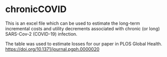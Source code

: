 # chronicCOVID

This is an excel file which can be used to estimate the long-term incremental costs and utility decrements associated with chronic (or long) SARS-Cov-2 (COVID-19) infection.

The table was used to estimate losses for our paper in PLOS Global Health. https://doi.org/10.1371/journal.pgph.0000020 
